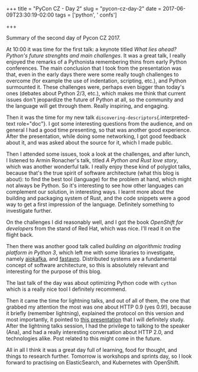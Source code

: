 +++
title = "PyCon CZ - Day 2"
slug = "pycon-cz-day-2"
date = 2017-06-09T23:30:19-02:00
tags = ['python', ' confs']

+++

Summary of the second day of Pycon CZ 2017.

At 10:00 it was time for the first talk: a keynote titled *What lies
ahead? Python\'s future strenghts and main challenges*. It was a great
talk, I really enjoyed the remarks of a Pythonista remembering thins
from early Python conferences. The main conclusion that I took from the
presentation was that, even in the early days there were some really
tough challenges to overcome (for example the use of indentation,
scripting, etc.), and Python surmounted it. These challenges were,
perhaps even bigger than today\'s ones (debates about Python 2/3, etc.),
which makes me think that current issues don\'t jeopardize the future of
Python at all, so the community and the language will get through them.
Really inspiring, and engaging.

Then it was the time for my new talk
`discovering-descriptors`{.interpreted-text role="doc"}. I got some
interesting questions from the audience, and on general I had a good
time presenting, so that was another good experience. After the
presentation, while doing some networking, I got good feedback about it,
and was asked about the source for it, which I made public.

Then I attended some issues, took a look at the challenges, and after
lunch, I listened to Armin Ronacher\'s talk, titled *A Python and Rust
love story*, which was another wonderful talk. I really enjoy these kind
of polyglot talks, because that\'s the true spirit of software
architecture (what this blog is about): to find the best tool (language)
for the problem at hand, which might not always be Python. So it\'s
interesting to see how other languages can complement our solution, in
interesting ways. I learnt more about the building and packaging system
of Rust, and the code snippets were a good way to get a first impression
of the language. Definitely something to investigate further.

On the challenges I did reasonably well, and I got the book *OpenShift
for developers* from the stand of Red Hat, which was nice. I\'ll read it
on the flight back.

Then there was another good talk called *building an algorithmic trading
platform in Python 3*, which left me with some libraries to investigate,
namely [aiokafka](https://github.com/aio-libs/aiokafka), and
[fastavro](https://github.com/tebeka/fastavro). Distributed systems are
a fundamental concept of software architecture, so this is absolutely
relevant and interesting for the purpose of this blog.

The last talk of the day was about optimizing Python code with `cython`
which is a really nice tool I definitely recommend.

Then it came the time for lightning talks, and out of all of them, the
one that grabbed my attention the most was one about HTTP 0.9 (yes
0.9!), because it briefly (remember lightning), explained the protocol
on this version and most importantly, it pointed to [this
presentation](https://www.youtube.com/watch?v=DtTKF5OcpsU&feature=youtu.be)
that I will definitely study. After the lightning talks session, I had
the privilege to talking to the speaker (Ana), and had a really
interesting conversation about HTTP 2.0, and technologies alike. Post
related to this might come in the future.

All in all I think it was a great day full of learning, food for
thought, and things to research further. Tomorrow is workshops and
sprints day, so I look forward to practising on ElasticSearch, and
Kubernetes with OpenShift.
